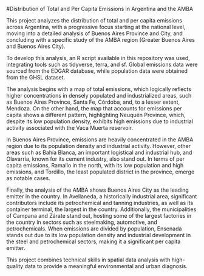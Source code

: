 #Distribution of Total and Per Capita Emissions in Argentina and the AMBA

This project analyzes the distribution of total and per capita emissions across Argentina, with a progressive focus starting at the national level, moving into a detailed analysis of Buenos Aires Province and City, and concluding with a specific study of the AMBA region (Greater Buenos Aires and Buenos Aires City).

To develop this analysis, an R script available in this repository was used, integrating tools such as tidyverse, terra, and sf. Global emissions data were sourced from the EDGAR database, while population data were obtained from the GHSL dataset.

The analysis begins with a map of total emissions, which logically reflects higher concentrations in densely populated and industrialized areas, such as Buenos Aires Province, Santa Fe, Córdoba, and, to a lesser extent, Mendoza. On the other hand, the map that accounts for emissions per capita shows a different pattern, highlighting Neuquén Province, which, despite its low population density, exhibits high emissions due to industrial activity associated with the Vaca Muerta reservoir.

In Buenos Aires Province, emissions are heavily concentrated in the AMBA region due to its population density and industrial activity. However, other areas such as Bahía Blanca, an important logistical and industrial hub, and Olavarría, known for its cement industry, also stand out. In terms of per capita emissions, Ramallo in the north, with its low population and high emissions, and Tordillo, the least populated district in the province, emerge as notable cases.

Finally, the analysis of the AMBA shows Buenos Aires City as the leading emitter in the country. In Avellaneda, a historically industrial area, significant contributors include its petrochemical and tanning industries, as well as its container terminal, the largest in the country. Additionally, the municipalities of Campana and Zárate stand out, hosting some of the largest factories in the country in sectors such as steelmaking, automotive, and petrochemicals. When emissions are divided by population, Ensenada stands out due to its low population density and industrial development in the steel and petrochemical sectors, making it a significant per capita emitter.

This project combines technical skills in spatial data analysis with high-quality data to provide a meaningful environmental and urban diagnosis.
